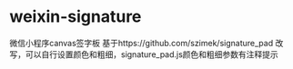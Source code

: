# weixin-signature
微信小程序canvas签字板
基于https://github.com/szimek/signature_pad 改写，可以自行设置颜色和粗细，signature_pad.js颜色和粗细参数有注释提示
